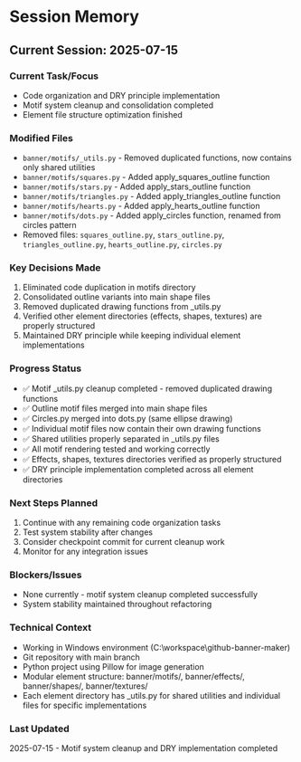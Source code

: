# Session Memory

## Current Session: 2025-07-15

### Current Task/Focus
- Code organization and DRY principle implementation
- Motif system cleanup and consolidation completed
- Element file structure optimization finished

### Modified Files
- `banner/motifs/_utils.py` - Removed duplicated functions, now contains only shared utilities
- `banner/motifs/squares.py` - Added apply_squares_outline function
- `banner/motifs/stars.py` - Added apply_stars_outline function  
- `banner/motifs/triangles.py` - Added apply_triangles_outline function
- `banner/motifs/hearts.py` - Added apply_hearts_outline function
- `banner/motifs/dots.py` - Added apply_circles function, renamed from circles pattern
- Removed files: `squares_outline.py`, `stars_outline.py`, `triangles_outline.py`, `hearts_outline.py`, `circles.py`

### Key Decisions Made
1. Eliminated code duplication in motifs directory
2. Consolidated outline variants into main shape files
3. Removed duplicated drawing functions from _utils.py
4. Verified other element directories (effects, shapes, textures) are properly structured
5. Maintained DRY principle while keeping individual element implementations

### Progress Status
- ✅ Motif _utils.py cleanup completed - removed duplicated drawing functions
- ✅ Outline motif files merged into main shape files
- ✅ Circles.py merged into dots.py (same ellipse drawing)
- ✅ Individual motif files now contain their own drawing functions
- ✅ Shared utilities properly separated in _utils.py files
- ✅ All motif rendering tested and working correctly
- ✅ Effects, shapes, textures directories verified as properly structured
- ✅ DRY principle implementation completed across all element directories

### Next Steps Planned
1. Continue with any remaining code organization tasks
2. Test system stability after changes
3. Consider checkpoint commit for current cleanup work
4. Monitor for any integration issues

### Blockers/Issues
- None currently - motif system cleanup completed successfully
- System stability maintained throughout refactoring

### Technical Context
- Working in Windows environment (C:\workspace\github-banner-maker)
- Git repository with main branch
- Python project using Pillow for image generation
- Modular element structure: banner/motifs/, banner/effects/, banner/shapes/, banner/textures/
- Each element directory has _utils.py for shared utilities and individual files for specific implementations

### Last Updated
2025-07-15 - Motif system cleanup and DRY implementation completed